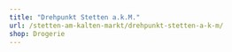 ```yaml
---
title: "Drehpunkt Stetten a.k.M."
url: /stetten-am-kalten-markt/drehpunkt-stetten-a-k-m/
shop: Drogerie
---
```

